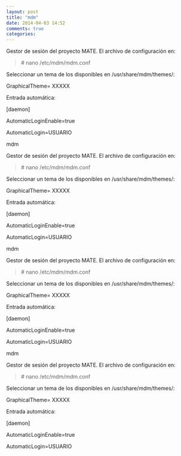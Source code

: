 ```yaml
---
layout: post
title: "mdm"
date: 2014-04-03 14:52
comments: true
categories: 
---
```

Gestor de sesión del proyecto MATE. El archivo de configuración en:

>\# nano /etc/mdm/mdm.conf

Seleccionar un tema de los disponibles en /usr/share/mdm/themes/:

GraphicalTheme= XXXXX

Entrada automática:

[daemon]

AutomaticLoginEnable=true

AutomaticLogin=USUARIO

mdm

Gestor de sesión del proyecto MATE. El archivo de configuración en:

>\# nano /etc/mdm/mdm.conf

Seleccionar un tema de los disponibles en /usr/share/mdm/themes/:

GraphicalTheme= XXXXX

Entrada automática:

[daemon]

AutomaticLoginEnable=true

AutomaticLogin=USUARIO

mdm

Gestor de sesión del proyecto MATE. El archivo de configuración en:

>\# nano /etc/mdm/mdm.conf

Seleccionar un tema de los disponibles en /usr/share/mdm/themes/:

GraphicalTheme= XXXXX

Entrada automática:

[daemon]

AutomaticLoginEnable=true

AutomaticLogin=USUARIO

mdm

Gestor de sesión del proyecto MATE. El archivo de configuración en:

>\# nano /etc/mdm/mdm.conf

Seleccionar un tema de los disponibles en /usr/share/mdm/themes/:

GraphicalTheme= XXXXX

Entrada automática:

[daemon]

AutomaticLoginEnable=true

AutomaticLogin=USUARIO

